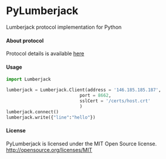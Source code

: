 # PyLumberjack
Lumberjack protocol implementation for Python



#### About protocol
Protocol details is available [here](https://github.com/elastic/logstash-forwarder/blob/master/PROTOCOL.md)

#### Usage

```python
import Lumberjack

lumberjack = Lumberjack.Client(address = '146.185.185.187',
                            port = 8662,
                            sslCert = '/certs/host.crt'
                            )
lumberjack.connect()
lumberjack.write({"line":"hello"})
```

#### License
PyLumberjack is licensed under the MIT Open Source license. http://opensource.org/licenses/MIT